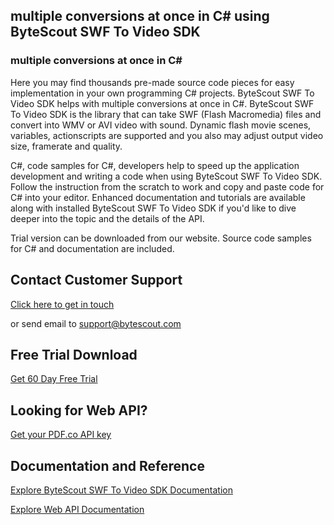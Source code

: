 ## multiple conversions at once in C# using ByteScout SWF To Video SDK

### multiple conversions at once in C#

Here you may find thousands pre-made source code pieces for easy implementation in your own programming C# projects. ByteScout SWF To Video SDK helps with multiple conversions at once in C#. ByteScout SWF To Video SDK is the library that can take SWF (Flash Macromedia) files and convert into WMV or AVI video with sound. Dynamic flash movie scenes, variables, actionscripts are supported and you also may adjust output video size, framerate and quality.

C#, code samples for C#, developers help to speed up the application development and writing a code when using ByteScout SWF To Video SDK. Follow the instruction from the scratch to work and copy and paste code for C# into your editor. Enhanced documentation and tutorials are available along with installed ByteScout SWF To Video SDK if you'd like to dive deeper into the topic and the details of the API.

Trial version can be downloaded from our website. Source code samples for C# and documentation are included.

## Contact Customer Support

[Click here to get in touch](https://bytescout.zendesk.com/hc/en-us/requests/new?subject=ByteScout%20SWF%20To%20Video%20SDK%20Question)

or send email to [support@bytescout.com](mailto:support@bytescout.com?subject=ByteScout%20SWF%20To%20Video%20SDK%20Question) 

## Free Trial Download

[Get 60 Day Free Trial](https://bytescout.com/download/web-installer?utm_source=github-readme)

## Looking for Web API? 

[Get your PDF.co API key](https://pdf.co/documentation/api?utm_source=github-readme)

## Documentation and Reference

[Explore ByteScout SWF To Video SDK Documentation](https://bytescout.com/documentation/index.html?utm_source=github-readme)

[Explore Web API Documentation](https://pdf.co/documentation/api?utm_source=github-readme)
